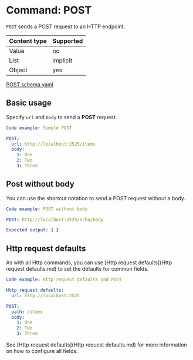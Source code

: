 # Command: POST

`POST` sends a POST request to an HTTP endpoint.

| Content type | Supported |
|--------------|-----------|
| Value        | no        |
| List         | implicit  |
| Object       | yes       |

[POST.schema.yaml](schema/POST.schema.yaml)

## Basic usage

Specify `url` and `body` to send a **POST** request.

```yaml instacli
Code example: Simple POST

POST:
  url: http://localhost:2525/items
  body:
    1: One
    2: Two
    3: Three
```

## Post without body

You can use the shortcut notation to send a POST request without a body.

```yaml instacli
Code example: POST without body

POST: http://localhost:2525/echo/body

Expected output: { }
```

## Http request defaults

As with all Http commands, you can use [Http request defaults](Http request defaults.md) to set the defaults for common
fields.

```yaml instacli
Code example: Http request defaults and POST

Http request defaults:
  url: http://localhost:2525

POST:
  path: /items
  body:
    1: One
    2: Two
    3: Three
```

See [Http request defaults](Http request defaults.md) for more information on how to configure all fields.
